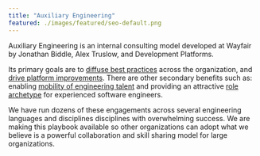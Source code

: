 ```yaml
---
title: "Auxiliary Engineering"
featured: ./images/featured/seo-default.png
---
```


Auxiliary Engineering is an internal consulting model developed at Wayfair by Jonathan Biddle, Alex Truslow, and Development Platforms.

Its primary goals are to [diffuse best practices](goals/diffusion.md) across the organization, and [drive platform improvements](goals/platforms.md). There are other secondary benefits such as: enabling [mobility of engineering talent](goals/mobility.md) and providing an attractive [role archetype](goals/careers.md) for experienced software engineers.

We have run dozens of these engagements across several engineering languages and disciplines disciplines with overwhelming success. We are making this playbook available so other organizations can adopt what we believe is a powerful collaboration and skill sharing model for large organizations.
